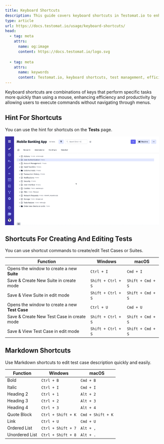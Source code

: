 ```yaml
---
title: Keyboard Shortcuts
description: This guide covers keyboard shortcuts in Testomat.io to enhance efficiency when creating and editing tests. It includes shortcuts for opening windows, saving, creating test cases or suites, and using markdown for formatting. Both Windows and macOS keyboard combinations are provided to streamline the workflow.
type: article
url: https://docs.testomat.io/usage/keyboard-shortcuts/
head:
  - tag: meta
    attrs:
      name: og:image
      content: https://docs.testomat.io/logo.svg
      
  - tag: meta
    attrs:
      name: keywords
      content: Testomat.io, keyboard shortcuts, test management, efficiency, test creation, markdown, Windows, macOS, test cases, test suites, productivity tools
---
```


Keyboard shortcuts are combinations of keys that perform specific tasks more quickly than using a mouse, enhancing efficiency and productivity by allowing users to execute commands without navigating through menus.

## Hint For Shortcuts

You can use the hint for shortcuts on the **Tests** page.

![Testomat.io - Hint For Shortcuts](./images/New_bKBlpFmw_2024-08-14.gif)

## Shortcuts For Creating And Editing Tests

You can use shortcut commands to create/edit Test Cases or Suites.

| Function                                       | Windows            | macOS             |
|------------------------------------------------|--------------------|-------------------|
| Opens the window to create a new **Suite**     | `Ctrl + I`         | `Cmd + I`         |
| Save & Create New Suite in create mode         | `Shift + Ctrl + S` | `Shift + Cmd + S` |
| Save & View Suite in edit mode                 | `Shift + Ctrl + S` | `Shift + Cmd + S` |
| Opens the window to create a new **Test Case** | `Ctrl + U`         | `Cmd + U`         |
| Save & Create New Test Case in create mode     | `Shift + Ctrl + S` | `Shift + Cmd + S` |
| Save & View Test Case in edit mode             | `Shift + Ctrl + S` | `Shift + Cmd + S` |

## Markdown Shortcuts

Use Markdown shortcuts to edit test case description quickly and easily.

| Function       | Windows            | macOS             |
|----------------|--------------------|-------------------|
| Bold           | `Ctrl + B`         | `Cmd + B`         |
| Italic         | `Ctrl + I`         | `Cmd + I`         |
| Heading 2      | `Ctrl + 1`         | `Alt + 2`         |
| Heading 3      | `Ctrl + 2`         | `Alt + 3`         |
| Heading 4      | `Ctrl + 3`         | `Alt + 4`         |
| Quote Block    | `Ctrl + Shift + K` | `Cmd + Shift + K` |
| Link           | `Ctrl + U`         | `Cmd + U`         |
| Ordered List   | `Ctrl + Shift + 7` | `Alt + ,`         |
| Unordered List | `Ctrl + Shift + 8` | `Alt + .`         |